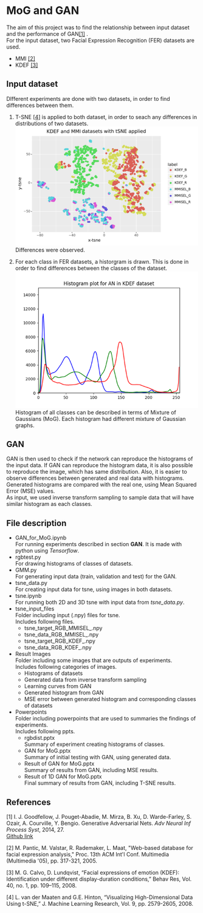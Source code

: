 
# MoG and GAN

The aim of this project was to find the relationship between input dataset and the performance of GAN[[1]](#1) .  
For the input dataset, two Facial Expression Recognition (FER) datasets are used.
* MMI [[2]](#2) 
* KDEF [[3]](#3) 

## Input dataset
DIfferent experiments are done with two datasets, in order to find differences between them.
1. T-SNE [[4]](#4)  is applied to both dataset, in order to seach any differences in distributions of two datasets.
![T-SNE results](https://github.com/KevSr/MoG_and_GAN/blob/master/Result%20Images/tsne.jpg)
Differences were observed.

2. For each class in FER datasets, a historgram is drawn. This is done in order to find differences between the classes of the dataset.
![Example of the histogram](https://github.com/KevSr/MoG_and_GAN/blob/master/Result%20Images/rgb_MMIsel_KDEF_CK/KDEF_AN.png)
Histogram of all classes can be described in terms of Mixture of Gaussians (MoG). Each histogram had different mixture of Gaussian graphs.

## GAN

GAN is then used to check if the network can reproduce the histograms of the input data. If GAN can reproduce the histogram data, it is also possible to reproduce the image, which has same distribution. Also, it is easier to observe differences between generated and real data with histograms.  
Generated histograms are compared with the real one, using Mean Squared Error (MSE) values.  
As input, we used inverse transform sampling to sample data that will have similar histogram as each classes.

## File description

* GAN_for_MoG.ipynb  
For running experiments described in section **GAN**. It is made with python using *Tensorflow*.
* rgbtest.py  
For drawing histograms of classes of datasets.
* GMM.py  
For generating input data (train, validation and test) for the GAN.
* tsne_data.py  
For creating input data for tsne, using images in both datasets.
* tsne.ipynb  
For running both 2D and 3D tsne with input data from *tsne_data.py*.
* tsne_input_files  
Folder including input (.npy) files for tsne.  
Includes following files.
    * tsne_target_RGB_MMISEL_.npy
    * tsne_data_RGB_MMISEL_.npy
    * tsne_target_RGB_KDEF_.npy
    * tsne_data_RGB_KDEF_.npy
* Result Images  
Folder including some images that are outputs of experiments.  
Includes following categories of images.
    * Histograms of datasets
    * Generated data from inverse transform sampling
    * Learning curves from GAN
    * Generated histogram from GAN
    * MSE error between generated histogram and corresponding classes of datasets
* Powerpoints  
Folder including powerpoints that are used to summaries the findings of experiments.  
Includes following ppts.
    * rgbdist.pptx  
    Summary of experiment creating histograms of classes.
    * GAN for MoG.pptx  
    Summary of initial testing with GAN, using generated data.
    * Result of GAN for MoG.pptx  
    Summary of results from GAN, including MSE results.
    * Result of 1D GAN for MoG.pptx  
    Final summary of results from GAN, including T-SNE results.


## References
<a id="1">[1]</a>  I. J. Goodfellow, J. Pouget-Abadie, M. Mirza, B. Xu, D. Warde-Farley, S. Ozair, A. Courville, Y. Bengio. Generative Adversarial Nets. *Adv Neural Inf Process Syst*, 2014, 27.  
[Github link](https://github.com/goodfeli/adversarial)

<a id="2">[2]</a> M. Pantic, M. Valstar, R. Rademaker, L. Maat, "Web-based database for facial expression analysis," Proc. 13th ACM Int'l Conf. Multimedia (Multimedia '05), pp. 317-321, 2005.

<a id="3">[3]</a> M. G. Calvo, D. Lundqvist, “Facial expressions of emotion (KDEF): Identification under different display-duration conditions,” Behav Res, Vol. 40, no. 1, pp. 109–115, 2008.

<a id="4">[4]</a> L. van der Maaten and G.E. Hinton, “Visualizing High-Dimensional Data Using t-SNE,” J. Machine Learning Research, Vol. 9, pp. 2579-2605, 2008.
